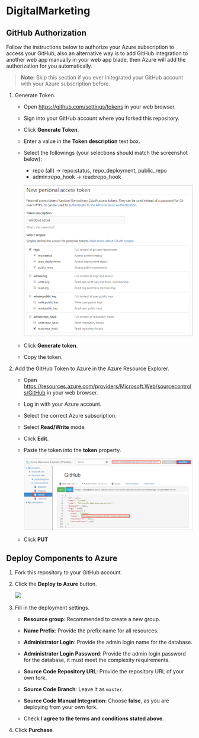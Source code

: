 # DigitalMarketing

## GitHub Authorization ##

Follow the instructions below to authorize your Azure subscription to access your GitHub, also an alternative way is to add GitHub integration to another web app manually in your web app blade, then Azure will add the authorization for you automatically.

> **Note:** Skip this section if you ever initegrated your GitHub account with your Azure subscription before.

1. Generate Token.

   - Open https://github.com/settings/tokens in your web browser.
   - Sign into your GitHub account where you forked this repository.
   - Click **Generate Token**.
   - Enter a value in the **Token description** text box.
   - Select the followings (your selections should match the screenshot below):
     - repo (all) -> repo:status, repo_deployment, public_repo
     - admin:repo_hook -> read:repo_hook

      ![](Images/github-new-personal-access-token.png)

   - Click **Generate token**.
   - Copy the token.

2. Add the GitHub Token to Azure in the Azure Resource Explorer.

   - Open https://resources.azure.com/providers/Microsoft.Web/sourcecontrols/GitHub in your web browser.
   - Log in with your Azure account.
   - Select the correct Azure subscription.
   - Select **Read/Write** mode.
   - Click **Edit**.
   - Paste the token into the **token** property.

     ![](Images/update-github-token-in-azure-resource-explorer.png)

   - Click **PUT**



## Deploy Components to Azure ##

1. Fork this repository to your GitHub account.

2. Click the **Deploy to Azure** button.

   <a href="https://portal.azure.com/#create/Microsoft.Template/uri/https%3A%2F%2Fraw.githubusercontent.com%2FCanvizTheodoreShi%2FDigitalMarketing20180115%2Fmaster%2Fazuredeploy.json" target="_blank">
    <img src="http://azuredeploy.net/deploybutton.png"/>
   </a>

3. Fill in the deployment settings.

   - **Resource group**: Recommended to create a new group.

   - **Name Prefix**: Provide the prefix name for all resources.

   - **Administrator Login**: Provide the admin login name for the database.

   - **Administrator Login Password**: Provide the admin login password for the database, it must meet the complexity requirements.

   - **Source Code Repository URL**: Provide the repository URL of your own fork.

   - **Source Code Branch**: Leave it as `master`.

   - **Source Code Manual Integration**: Choose **false**, as you are deploying from your own fork.

   - Check **I agree to the terms and conditions stated above**.

4. Click **Purchase**.
